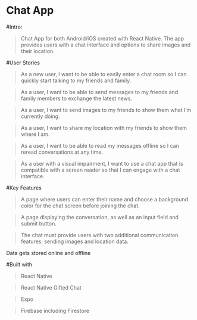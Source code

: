 # Chat App
#Intro:

>Chat App for both Android/iOS created with React Native. The app provides users with a chat interface and options to share images and their location.


#User Stories

>As a new user, I want to be able to easily enter a chat room so I can quickly start talking to my friends and family.

>As a user, I want to be able to send messages to my friends and family members to exchange the latest news.

>As a user, I want to send images to my friends to show them what I’m currently doing.

>As a user, I want to share my location with my friends to show them where I am.

>As a user, I want to be able to read my messages offline so I can reread conversations at any time.

>As a user with a visual impairment, I want to use a chat app that is compatible with a screen reader so that I can engage with a chat interface.


#Key Features

>A page where users can enter their name and choose a background color for the chat screen before joining the chat.

>A page displaying the conversation, as well as an input field and submit button.

>The chat must provide users with two additional communication features: sending images and location data.

Data gets stored online and offline


#Built with

>React Native

>React Native Gifted Chat

>Expo

>Firebase including Firestore
